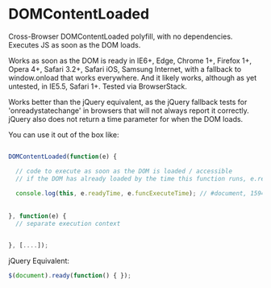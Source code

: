 # DOMContentLoaded
Cross-Browser DOMContentLoaded polyfill, with no dependencies. Executes JS as soon as the DOM loads.

Works as soon as the DOM is ready in IE6+, Edge, Chrome 1+, Firefox 1+, Opera 4+, Safari 3.2+, Safari iOS, Samsung Internet, with a fallback to window.onload that works everywhere. And it likely works, although as yet untested, in IE5.5, Safari 1+. Tested via BrowserStack.

Works better than the jQuery equivalent, as the jQuery fallback tests for 'onreadystatechange' in browsers that will not always report it correctly. jQuery also does not return a time parameter for when the DOM loads.

You can use it out of the box like:

```javascript

DOMContentLoaded(function(e) { 

  // code to execute as soon as the DOM is loaded / accessible
  // if the DOM has already loaded by the time this function runs, e.readyTime will be null
  
  console.log(this, e.readyTime, e.funcExecuteTime); // #document, 1594793362957, 1594793362958
  
  
}, function(e) {
  // separate execution context


}, [....]);

```


jQuery Equivalent:
```javascript
$(document).ready(function() { });
```
